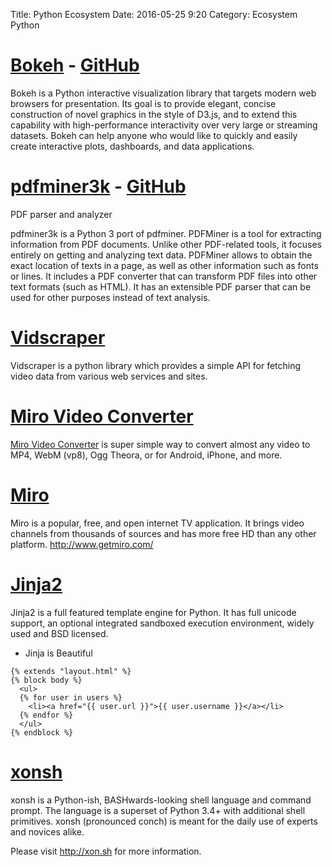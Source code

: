 Title: Python Ecosystem
Date: 2016-05-25 9:20
Category: Ecosystem Python

# [Bokeh](http://bokeh.pydata.org/en/latest/) - [GitHub](https://github.com/bokeh/bokeh)
Bokeh is a Python interactive visualization library that targets modern web browsers for presentation. Its goal is to provide elegant, concise construction of novel graphics in the style of D3.js, and to extend this capability with high-performance interactivity over very large or streaming datasets. Bokeh can help anyone who would like to quickly and easily create interactive plots, dashboards, and data applications.

# [pdfminer3k](https://pypi.python.org/pypi/pdfminer3k) - [GitHub](https://github.com/hsoft/pdfminer3k/tree/master/pdfminer)
PDF parser and analyzer

pdfminer3k is a Python 3 port of pdfminer. PDFMiner is a tool for extracting information from PDF documents. Unlike other PDF-related tools, it focuses entirely on getting and analyzing text data. PDFMiner allows to obtain the exact location of texts in a page, as well as other information such as fonts or lines. It includes a PDF converter that can transform PDF files into other text formats (such as HTML). It has an extensible PDF parser that can be used for other purposes instead of text analysis.

# [Vidscraper](https://github.com/pculture/vidscraper)
Vidscraper is a python library which provides a simple API for fetching video data from various web services and sites.

# [Miro Video Converter](https://github.com/pculture/mirovideoconverter3)
[Miro Video Converter](http://www.mirovideoconverter.com/) is super simple way to convert almost any video to MP4, WebM (vp8), Ogg Theora, or for Android, iPhone, and more.

# [ Miro](https://github.com/pculture/miro)
Miro is a popular, free, and open internet TV application. It brings video channels from thousands of sources and has more free HD than any other platform. http://www.getmiro.com/

# [Jinja2](http://jinja.pocoo.org/)
Jinja2 is a full featured template engine for Python. It has full unicode support, an optional integrated sandboxed execution environment, widely used and BSD licensed.
- Jinja is Beautiful
```
{% extends "layout.html" %}
{% block body %}
  <ul>
  {% for user in users %}
    <li><a href="{{ user.url }}">{{ user.username }}</a></li>
  {% endfor %}
  </ul>
{% endblock %}
```

# [ xonsh ](https://github.com/scopatz/xonsh)
xonsh is a Python-ish, BASHwards-looking shell language and command prompt. The language is a superset of Python 3.4+ with additional shell primitives. xonsh (pronounced conch) is meant for the daily use of experts and novices alike.

Please visit http://xon.sh for more information.

